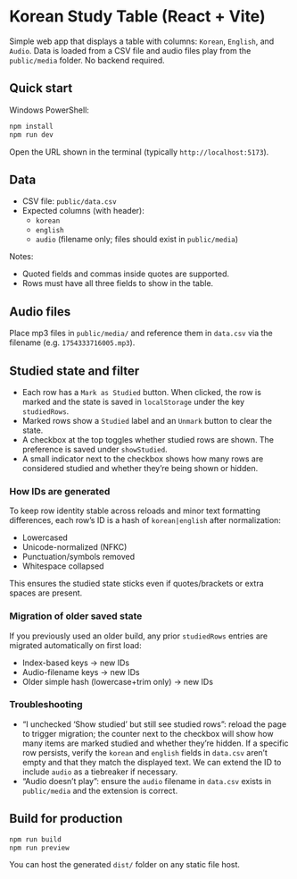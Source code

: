 # Korean Study Table (React + Vite)

Simple web app that displays a table with columns: `Korean`, `English`, and `Audio`. Data is loaded from a CSV file and audio files play from the `public/media` folder. No backend required.

## Quick start

Windows PowerShell:

```powershell
npm install
npm run dev
```

Open the URL shown in the terminal (typically `http://localhost:5173`).

## Data

- CSV file: `public/data.csv`
- Expected columns (with header):
	- `korean`
	- `english`
	- `audio` (filename only; files should exist in `public/media`)

Notes:
- Quoted fields and commas inside quotes are supported.
- Rows must have all three fields to show in the table.

## Audio files

Place mp3 files in `public/media/` and reference them in `data.csv` via the filename (e.g. `1754333716005.mp3`).

## Studied state and filter

- Each row has a `Mark as Studied` button. When clicked, the row is marked and the state is saved in `localStorage` under the key `studiedRows`.
- Marked rows show a `Studied` label and an `Unmark` button to clear the state.
- A checkbox at the top toggles whether studied rows are shown. The preference is saved under `showStudied`.
- A small indicator next to the checkbox shows how many rows are considered studied and whether they’re being shown or hidden.

### How IDs are generated

To keep row identity stable across reloads and minor text formatting differences, each row’s ID is a hash of `korean|english` after normalization:

- Lowercased
- Unicode-normalized (NFKC)
- Punctuation/symbols removed
- Whitespace collapsed

This ensures the studied state sticks even if quotes/brackets or extra spaces are present.

### Migration of older saved state

If you previously used an older build, any prior `studiedRows` entries are migrated automatically on first load:

- Index-based keys → new IDs
- Audio-filename keys → new IDs
- Older simple hash (lowercase+trim only) → new IDs

### Troubleshooting

- “I unchecked ‘Show studied’ but still see studied rows”: reload the page to trigger migration; the counter next to the checkbox will show how many items are marked studied and whether they’re hidden. If a specific row persists, verify the `korean` and `english` fields in `data.csv` aren’t empty and that they match the displayed text. We can extend the ID to include `audio` as a tiebreaker if necessary.
- “Audio doesn’t play”: ensure the `audio` filename in `data.csv` exists in `public/media` and the extension is correct.

## Build for production

```powershell
npm run build
npm run preview
```

You can host the generated `dist/` folder on any static file host.
